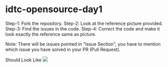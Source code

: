 # idtc-opensource-day1


Step-1: Fork the repository.
Step-2: Look at the reference picture provided.
Step-3: Find the issues in the code.
Step-4: Correct the code and make it look exactly the reference same as picture.

Note: There will be issues pointed in "Issue Section", you have to mention which issue you have solved in your PR (Pull Request).


Should Look Like
![](https://storage.googleapis.com/incind/Default%20ViewoZvd1U1.png)
